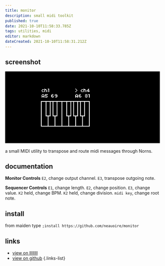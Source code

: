 ```yaml
---
title: monitor
description: small midi toolkit
published: true
date: 2021-10-10T11:58:33.785Z
tags: utilities, midi
editor: markdown
dateCreated: 2021-10-10T11:58:31.212Z
---
```


## screenshot

![screenshot](https://raw.githubusercontent.com/neauoire/monitor/master/PREVIEW.png?raw=true)

a small MIDI utility to transpose and route midi messages through Norns.

## documentation

**Monitor Controls**
`E2`, change output channel.
`E3`, transpose outgoing note.

**Sequencer Controls**
`E1`, change length.
`E2`, change position.
`E3`, change value.
`K2` held, change BPM.
`K2` held, change division.
`midi key`, change root note.

## install

from maiden type
`;install https://github.com/neauoire/monitor`

## links

- [view on llllllll](https://llllllll.co/t/monitor/23273)
- [view on github](https://github.com/neauoire/monitor)
{.links-list}

